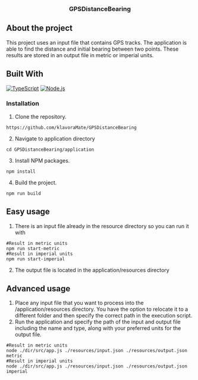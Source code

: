 <h3 align="center" >GPSDistanceBearing</h3>

## About the project

This project uses an input file that contains GPS tracks. The application is able to find the distance and initial
bearing between two points. These results are stored in an output file in metric or imperial units.

## Built With
[![TypeScript][TypeScript.js]][TypeScript-url]
[![Node.js][NodeLogo.js]][Node-url]

### Installation
1. Clone the repository.
```shell
https://github.com/klavoraMate/GPSDistanceBearing
```
2. Navigate to application directory
```shell
cd GPSDistanceBearing/application
```
3. Install NPM packages.
```shell
npm install
```
4. Build the project.
```shell
npm run build
```

## Easy usage
1. There is an input file already in the resource directory so you can run it with
```shell
#Result in metric units
npm run start-metric
#Result in imperial units
npm run start-imperial
```
2. The output file is located in the application/resources directory

## Advanced usage
1. Place any input file that you want to process into the /application/resources directory. You have the option to relocate it to a different folder and then specify the correct path in the execution script.
2. Run the application and specify the path of the input and output file including the name and type, along with your preferred units for the output file.
```shell
#Result in metric units
node ./dir/src/app.js ./resources/input.json ./resources/output.json metric
#Result in imperial units
node ./dir/src/app.js ./resources/input.json ./resources/output.json imperial
```



[TypeScript.js]: https://img.shields.io/badge/typescript-20232A?style=for-the-badge&logo=typescript&logoColor=#0079cc
[TypeScript-url]: https://www.typescriptlang.org/
[NodeLogo.js]: https://img.shields.io/badge/node.js-20232A?style=for-the-badge&logoColor=#026e00
[Node-url]: https://nodejs.org/en
